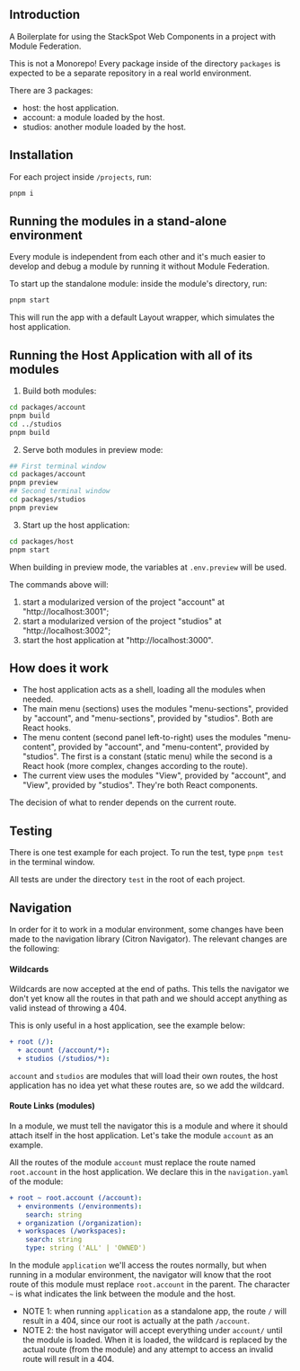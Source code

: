 ## Introduction
A Boilerplate for using the StackSpot Web Components in a project with Module Federation.

This is not a Monorepo! Every package inside of the directory `packages` is expected to be a separate repository in a real world environment.

There are 3 packages:
- host: the host application.
- account: a module loaded by the host.
- studios: another module loaded by the host.

## Installation
For each project inside `/projects`, run:

```sh
pnpm i
```

## Running the modules in a stand-alone environment
Every module is independent from each other and it's much easier to develop and debug a module by running it without Module Federation.

To start up the standalone module: inside the module's directory, run:

```sh
pnpm start
```

This will run the app with a default Layout wrapper, which simulates the host application.

## Running the Host Application with all of its modules
1. Build both modules:
```sh
cd packages/account
pnpm build
cd ../studios
pnpm build
```
2. Serve both modules in preview mode:
```sh
## First terminal window
cd packages/account
pnpm preview
## Second terminal window
cd packages/studios
pnpm preview
```
3. Start up the host application:
```sh
cd packages/host
pnpm start
```

When building in preview mode, the variables at `.env.preview` will be used.

The commands above will:
1. start a modularized version of the project "account" at "http://localhost:3001";
2. start a modularized version of the project "studios" at "http://localhost:3002";
3. start the host application at "http://localhost:3000".

## How does it work
- The host application acts as a shell, loading all the modules when needed.
- The main menu (sections) uses the modules "menu-sections", provided by "account", and "menu-sections", provided by "studios". Both are React hooks.
- The menu content (second panel left-to-right) uses the modules "menu-content", provided by "account", and "menu-content", provided by "studios". The
first is a constant (static menu) while the second is a React hook (more complex, changes according to the route).
- The current view uses the modules "View", provided by "account", and "View", provided by "studios". They're both React components.

The decision of what to render depends on the current route.

## Testing
There is one test example for each project. To run the test, type `pnpm test` in the terminal window.

All tests are under the directory `test` in the root of each project.

## Navigation
In order for it to work in a modular environment, some changes have been made to the navigation library (Citron Navigator). The relevant changes are
the following:

#### Wildcards
Wildcards are now accepted at the end of paths. This tells the navigator we don't yet know all the routes in that path and we should accept anything
as valid instead of throwing a 404.

This is only useful in a host application, see the example below:

```yaml
+ root (/):
  + account (/account/*):
  + studios (/studios/*):
```

`account` and `studios` are modules that will load their own routes, the host application has no idea yet what these routes are, so we add the
wildcard.

#### Route Links (modules)
In a module, we must tell the navigator this is a module and where it should attach itself in the host application. Let's take the module `account`
as an example.

All the routes of the module `account` must replace the route named `root.account` in the host application. We declare this in the `navigation.yaml`
of the module:

```yaml
+ root ~ root.account (/account):
  + environments (/environments):
    search: string
  + organization (/organization):
  + workspaces (/workspaces):
    search: string
    type: string ('ALL' | 'OWNED')
```

In the module `application` we'll access the routes normally, but when running in a modular environment, the navigator will know that the root route
of this module must replace `root.account` in the parent. The character `~` is what indicates the link between the module and the host.

- NOTE 1: when running `application` as a standalone app, the route `/` will result in a 404, since our root is actually at the path `/account`.
- NOTE 2: the host navigator will accept everything under `account/` until the module is loaded. When it is loaded, the wildcard is replaced by the
actual route (from the module) and any attempt to access an invalid route will result in a 404.
